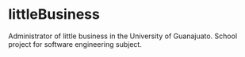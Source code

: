 # littleBusiness
Administrator of little business in the University of Guanajuato. School project for software engineering subject.
